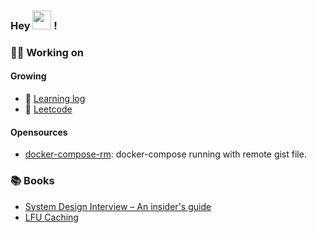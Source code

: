 
### Hey <img src="https://media.giphy.com/media/hvRJCLFzcasrR4ia7z/giphy.gif" width="30"> !

### :biking_man: Working on 

#### Growing
- :ledger: [Learning log](https://github.com/9bany/learn) 
- :bookmark: [Leetcode](https://leetcode.com/9bany/)
#### Opensources
- [docker-compose-rm](https://github.com/9bany/docker-compose-rm): docker-compose running with remote gist file.
### :books: Books
- [System Design Interview – An insider's guide](https://www.amazon.com/System-Design-Interview-insiders-Second/dp/B08CMF2CQF)
- [LFU Caching](https://github.com/9bany/books/blob/master/lfu.pdf)


